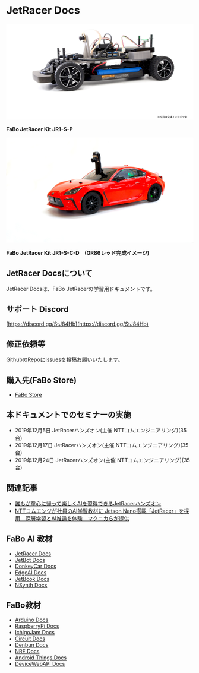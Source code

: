 # JetRacer Docs

![](./img/JetRacerSide1400.jpg)

**FaBo JetRacer Kit JR1-S-P**

![](./img/GR862.JPG)

**FaBo JetRacer Kit JR1-S-C-D　(GR86レッド完成イメージ)**

## JetRacer Docsについて

JetRacer Docsは、FaBo JetRacerの学習用ドキュメントです。

## サポート Discord

[https://discord.gg/StJ84Hb](https://discord.gg/StJ84Hb)

## 修正依頼等

GithubのRepoに[Issues](https://github.com/FaBoPlatform/JetracerDocs/issues)を投稿お願いいたします。

## 購入先(FaBo Store)
- [FaBo Store](https://www.fabo.store)

## 本ドキュメントでのセミナーの実施

- 2019年12月5日 JetRacerハンズオン(主催 NTTコムエンジニアリング)(35台)
- 2019年12月17日 JetRacerハンズオン(主催 NTTコムエンジニアリング)(35台)
- 2019年12月24日 JetRacerハンズオン(主催 NTTコムエンジニアリング)(35台)

## 関連記事

- [誰もが童心に帰って楽しくAIを習得できるJetRacerハンズオン](https://blogs.nvidia.co.jp/2020/02/21/nttceng-jetbot-jetracer/)
- [NTTコムエンジが社員のAI学習教材に Jetson Nano搭載「JetRacer」を採用　深層学習とAI推論を体験　マクニカらが提供](https://robotstart.info/2019/12/27/nttcom-eng-jetracer.html)

## FaBo AI 教材
- [JetRacer Docs](https://faboplatform.github.io/JetracerDocs/)
- [JetBot Docs](https://faboplatform.github.io/JetbotDocs/)
- [DonkeyCar Docs](https://faboplatform.github.io/DonkeyDocs/)
- [EdgeAI Docs](https://faboplatform.github.io/EdgeAIDocs/)
- [JetBook Docs](https://faboplatform.github.io/JetBook/)
- [NSynth Docs](https://faboplatform.github.io/NSynthDocs/)

## FaBo教材
- [Arduino Docs](https://faboplatform.github.io/ArduinoDocs/)
- [RaspberryPi Docs](https://faboplatform.github.io/RaspberryPIDocs/)
- [IchigoJam Docs](https://faboplatform.github.io/IchigojamDocs/)
- [Circuit Docs](https://faboplatform.github.io/CircuitDocs/)
- [Denbun Docs](https://faboplatform.github.io/DenbunDocs/)
- [NRF Docs](https://faboplatform.github.io/NRFDocs/)
- [Android Things Docs](https://faboplatform.github.io/AndroidThingsDocs/)
- [DeviceWebAPI Docs](https://faboplatform.github.io/DeviceWebAPIDocs/)
